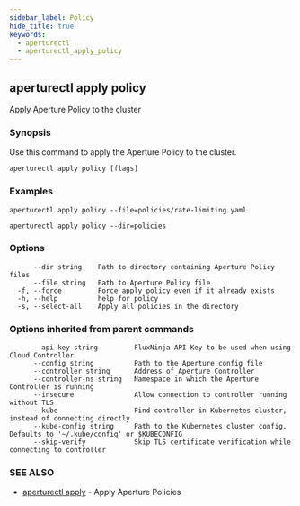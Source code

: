 ```yaml
---
sidebar_label: Policy
hide_title: true
keywords:
  - aperturectl
  - aperturectl_apply_policy
---
```


<!-- markdownlint-disable -->

## aperturectl apply policy

Apply Aperture Policy to the cluster

### Synopsis

Use this command to apply the Aperture Policy to the cluster.

```
aperturectl apply policy [flags]
```

### Examples

```
aperturectl apply policy --file=policies/rate-limiting.yaml

aperturectl apply policy --dir=policies
```

### Options

```
      --dir string    Path to directory containing Aperture Policy files
      --file string   Path to Aperture Policy file
  -f, --force         Force apply policy even if it already exists
  -h, --help          help for policy
  -s, --select-all    Apply all policies in the directory
```

### Options inherited from parent commands

```
      --api-key string         FluxNinja API Key to be used when using Cloud Controller
      --config string          Path to the Aperture config file
      --controller string      Address of Aperture Controller
      --controller-ns string   Namespace in which the Aperture Controller is running
      --insecure               Allow connection to controller running without TLS
      --kube                   Find controller in Kubernetes cluster, instead of connecting directly
      --kube-config string     Path to the Kubernetes cluster config. Defaults to '~/.kube/config' or $KUBECONFIG
      --skip-verify            Skip TLS certificate verification while connecting to controller
```

### SEE ALSO

- [aperturectl apply](/reference/aperturectl/apply/apply.md) - Apply Aperture Policies
